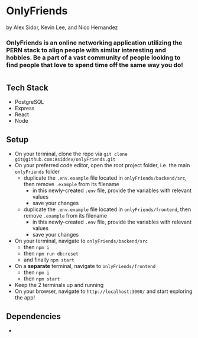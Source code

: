 # OnlyFriends 

by Alex Sidor, Kevin Lee, and Nico Hernandez

### OnlyFriends is an online networking application utilizing the PERN stack to align people with similar interesting and hobbies. Be a part of a vast community of people looking to find people that love to spend time off the same way you do!

#

## Tech Stack
- PostgreSQL
- Express
- React
- Node

## Setup
- On your terminal, clone the repo via `git clone git@github.com:Asiddev/onlyFriends.git`
- On your preferred code editor, open the root project folder, i.e. the main `onlyFriends` folder
  - duplicate the `.env.example` file located in `onlyFriends/backend/src`, then remove `.example` from its filename
    - in this newly-created `.env` file, provide the variables with relevant values
    - save your changes
  - duplicate the `.env.example` file located in `onlyFriends/frontend`, then remove `.example` from its filename
    - in this newly-created `.env` file, provide the variables with relevant values
    - save your changes
- On your terminal, navigate to `onlyFriends/backend/src`
  - then `npm i`
  - then `npm run db:reset`
  - and finally `npm start`
- On a **separate** terminal, navigate to `onlyFriends/frontend`
  - then `npm i`
  - then `npm start`
- Keep the 2 terminals up and running
- On your browser, navigate to `http://localhost:3000/` and start exploring the app!

## Dependencies
- 